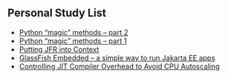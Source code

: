 ## Personal Study List
<!-- BLOG-POST-LIST:START -->
- [Python “magic” methods – part 2](https://foojay.io/today/python-magic-methods-part-2/)
- [Python “magic” methods – part 1](https://foojay.io/today/python-magic-methods-part-1/)
- [Putting JFR into Context](https://foojay.io/today/putting-jfr-into-context/)
- [GlassFish Embedded – a simple way to run Jakarta EE apps](https://foojay.io/today/glassfish-embedded-a-simple-way-to-run-jakarta-ee-apps/)
- [Controlling JIT Compiler Overhead to Avoid CPU Autoscaling](https://foojay.io/today/controlling-jit-compiler-overhead-to-avoid-cpu-autoscaling/)
<!-- BLOG-POST-LIST:END -->  
